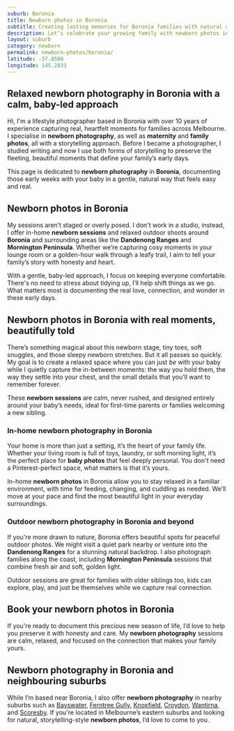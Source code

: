 ```yaml
---
suburb: Boronia
title: Newborn photos in Boronia
subtitle: Creating lasting memories for Boronia families with natural and relaxed newborn photos
description: Let’s celebrate your growing family with newborn photos in Boronia that reflect real connection and quiet joy, no stress, no stiff poses, just your story.
layout: suburb
category: newborn
permalink: newborn-photos/boronia/
latitude: -37.8500
longitude: 145.2833
---
```


## Relaxed newborn photography in Boronia with a calm, baby-led approach

Hi, I'm a lifestyle photographer based in Boronia with over 10 years of experience capturing real, heartfelt moments for families across Melbourne. I specialise in **newborn photography**, as well as **maternity** and **family photos**, all with a storytelling approach. Before I became a photographer, I studied writing and now I use both forms of storytelling to preserve the fleeting, beautiful moments that define your family’s early days.

This page is dedicated to **newborn photography** in **Boronia**, documenting those early weeks with your baby in a gentle, natural way that feels easy and real.

## Newborn photos in Boronia

My sessions aren’t staged or overly posed. I don't work in a studio, instead, I offer in-home **newborn sessions** and relaxed outdoor shoots around **Boronia** and surrounding areas like the **Dandenong Ranges** and **Mornington Peninsula**. Whether we’re capturing cosy moments in your lounge room or a golden-hour walk through a leafy trail, I aim to tell your family’s story with honesty and heart.

With a gentle, baby-led approach, I focus on keeping everyone comfortable. There's no need to stress about tidying up, I’ll help shift things as we go. What matters most is documenting the real love, connection, and wonder in these early days.

## Newborn photos in Boronia with real moments, beautifully told

There’s something magical about this newborn stage, tiny toes, soft snuggles, and those sleepy newborn stretches. But it all passes so quickly. My goal is to create a relaxed space where you can just *be* with your baby while I quietly capture the in-between moments: the way you hold them, the way they settle into your chest, and the small details that you’ll want to remember forever.

These **newborn sessions** are calm, never rushed, and designed entirely around your baby’s needs, ideal for first-time parents or families welcoming a new sibling.

### In-home newborn photography in Boronia

Your home is more than just a setting, it’s the heart of your family life. Whether your living room is full of toys, laundry, or soft morning light, it’s the perfect place for **baby photos** that feel deeply personal. You don't need a Pinterest-perfect space, what matters is that it’s yours.

In-home **newborn photos** in Boronia allow you to stay relaxed in a familiar environment, with time for feeding, changing, and cuddling as needed. We’ll move at your pace and find the most beautiful light in your everyday surroundings.

### Outdoor newborn photography in Boronia and beyond

If you're more drawn to nature, Boronia offers beautiful spots for peaceful outdoor photos. We might visit a quiet park nearby or venture into the **Dandenong Ranges** for a stunning natural backdrop. I also photograph families along the coast, including **Mornington Peninsula** sessions that combine fresh air and soft, golden light.

Outdoor sessions are great for families with older siblings too, kids can explore, play, and just be themselves while we capture real connection.

## Book your newborn photos in Boronia

If you're ready to document this precious new season of life, I’d love to help you preserve it with honesty and care. My **newborn photography** sessions are calm, relaxed, and focused on the connection that makes your family yours.

## Newborn photography in Boronia and neighbouring suburbs

While I’m based near Boronia, I also offer **newborn photography** in nearby suburbs such as [Bayswater](newborn-photos/bayswater/), [Ferntree Gully](newborn-photos/ferntree-gully/), [Knoxfield](newborn-photos/knoxfield/), [Croydon](newborn-photos/croydon/), [Wantirna](newborn-photos/wantirna/), and [Scoresby](newborn-photos/scoresby/). If you're located in Melbourne’s eastern suburbs and looking for natural, storytelling-style **newborn photos**, I’d love to come to you.

